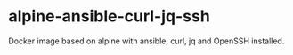 # alpine-ansible-curl-jq-ssh

Docker image based on alpine with ansible, curl, jq and OpenSSH installed.

